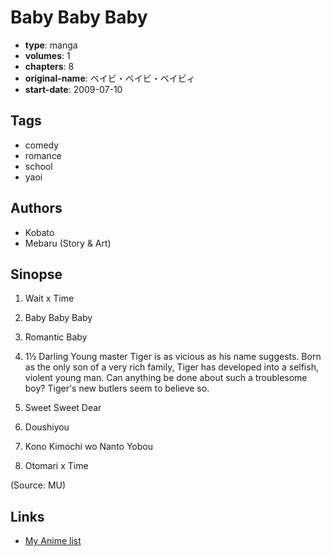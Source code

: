 # Baby Baby Baby

-   **type**: manga
-   **volumes**: 1
-   **chapters**: 8
-   **original-name**: ベイビ・ベイビ・ベイビィ
-   **start-date**: 2009-07-10

## Tags

-   comedy
-   romance
-   school
-   yaoi

## Authors

-   Kobato
-   Mebaru (Story & Art)

## Sinopse

1. Wait x Time

2. Baby Baby Baby

3. Romantic Baby

4. 1½ Darling
   Young master Tiger is as vicious as his name suggests. Born as the only son of a very rich family, Tiger has developed into a selfish, violent young man. Can anything be done about such a troublesome boy? Tiger's new butlers seem to believe so.

5. Sweet Sweet Dear

6. Doushiyou

7. Kono Kimochi wo Nanto Yobou

8. Otomari x Time

(Source: MU)

## Links

-   [My Anime list](https://myanimelist.net/manga/16647/Baby_Baby_Baby)
